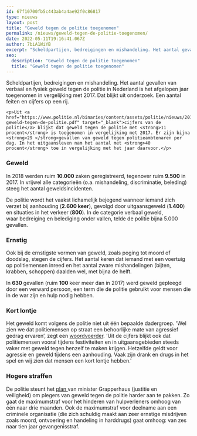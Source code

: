 ```yaml
---
id: 67f10700fb5c443ab4a4ae92f0c86817
type: nieuws
layout: post
title: "Geweld tegen de politie toegenomen"
permalink: /nieuws/geweld-tegen-de-politie-toegenomen/
date: 2022-05-11T19:16:41.067Z
author: 7biA1WiYB
excerpt: "Scheldpartijen, bedreigingen en mishandeling. Het aantal gevallen van verbaal en fysiek geweld tegen de politie in Nederland is het afgelopen jaar toegenomen in vergelijking met 2017. Dat blijkt uit onderzoek. Een aantal feiten en cijfers op een rij.  "
seo:
  description: "Geweld tegen de politie toegenomen"
  title: "Geweld tegen de politie toegenomen"
---
```

Scheldpartijen, bedreigingen en mishandeling. Het aantal gevallen van verbaal en fysiek geweld tegen de politie in Nederland is het afgelopen jaar toegenomen in vergelijking met 2017. Dat blijkt uit onderzoek. Een aantal feiten en cijfers op een rij.  

    <p>Uit <a href="https://www.politie.nl/binaries/content/assets/politie/nieuws/2019/cijfers-geweld-tegen-de-politie.pdf" target="_blank">cijfers van de politie</a> blijkt dat geweld tegen de politie met <strong>11 procent</strong> is toegenomen in vergelijking met 2017. Er zijn bijna <strong>29 </strong>gevallen van geweld tegen politieambtenaren per dag. In het uitgaansleven nam het aantal met <strong>40 procent</strong> toe in vergelijking met het jaar daarvoor.</p>
<h3>Geweld</h3>
<p>In 2018 werden ruim <strong>10.000 </strong>zaken geregistreerd, tegenover ruim <strong>9.500</strong> in 2017. In vrijwel alle categorieën (o.a. mishandeling, discriminatie, beleding) steeg het aantal geweldsincidenten.</p>
<p>De politie wordt het vaakst lichamelijk bejegend wanneer iemand zich verzet bij aanhouding (<strong>2.600 keer</strong>), gevolgd door uitgaansgeweld (<strong>1.400</strong>) en situaties in het verkeer (<strong>800</strong>). In de categorie verbaal geweld, waar bedreiging en belediging onder vallen, telde de politie bijna 5.000 gevallen.</p>
<h3>Ernstig</h3>
<p>Ook bij de ernstigste vormen van geweld, zoals poging tot moord of doodslag, stegen de cijfers. Het aantal keren dat iemand met een voertuig op politiemensen inreed en het aantal zware mishandelingen (bijten, krabben, schoppen) daalden wel, met bijna de helft.</p>
<p>In <strong>630 </strong>gevallen (ruim <strong>100 </strong>keer meer dan in 2017) werd geweld gepleegd door een verward persoon, een term die de politie gebruikt voor mensen die in de war zijn en hulp nodig hebben. </p>
<h3>Kort lontje</h3>
<p>Het geweld komt volgens de politie niet uit één bepaalde dadergroep. 'Wel zien we dat politiemensen op straat een behoorlijke mate van agressief gedrag ervaren’, zegt een <a href="https://www.politie.nl/nieuws/2019/april/2/cijfers-gtpa.html" target="_blank">woordvoerder</a>. ‘Uit de cijfers blijkt ook dat politiemensen vooral tijdens festiviteiten en in uitgaansgebieden steeds vaker met geweld tegen henzelf te maken krijgen. Hetzelfde geldt voor agressie en geweld tijdens een aanhouding. Vaak zijn drank en drugs in het spel en wij zien dat mensen een kort lontje hebben.'</p>
<h3>Hogere straffen</h3>
<p>De politie steunt het <a href="https://www.rijksoverheid.nl/actueel/nieuws/2018/11/15/wetsvoorstel-versterkt-aanpak-criminaliteit" target="_blank">plan </a>van minister Grapperhaus (justitie en veiligheid) om plegers van geweld tegen de politie harder aan te pakken. Zo gaat de maximumstraf voor het hinderen van hulpverleners omhoog van één naar drie maanden. Ook de maximumstraf voor deelname aan een criminele organisatie (die zich schuldig maakt aan zeer ernstige misdrijven zoals moord, ontvoering en handeling in harddrugs) gaat omhoog: van zes naar tien jaar gevangenisstraf.</p>  

